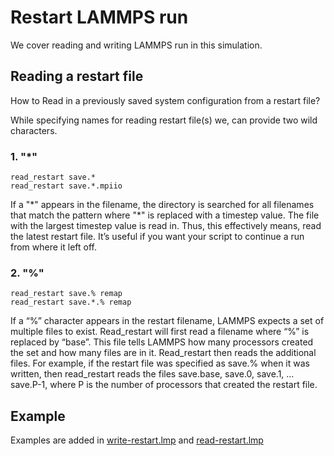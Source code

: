 # Restart LAMMPS run

We cover reading and writing LAMMPS run in this simulation.

## Reading a restart file

How to Read in a previously saved system configuration from a restart file?

While specifying names for reading restart file(s) we, can provide two wild characters.

### 1. "\*" 

```LAMMPS
read_restart save.*
read_restart save.*.mpiio
```
If a "\*" appears in the filename, the directory is searched for all filenames that match the pattern where "\*" is replaced with a timestep value. The file with the largest timestep value is read in. Thus, this effectively means, read the latest restart file. It’s useful if you want your script to continue a run from where it left off.

### 2. "%" 

```LAMMPS
read_restart save.% remap
read_restart save.*.% remap
```

If a “%” character appears in the restart filename, LAMMPS expects a set of multiple files to exist. Read_restart will first read a filename where “%” is replaced by “base”. This file tells LAMMPS how many processors created the set and how many files are in it. Read_restart then reads the additional files. For example, if the restart file was specified as save.% when it was written, then read_restart reads the files save.base, save.0, save.1, … save.P-1, where P is the number of processors that created the restart file.


## Example

Examples are added in [write-restart.lmp](./write-restart.lmp) and [read-restart.lmp](./read-restart.lmp)
